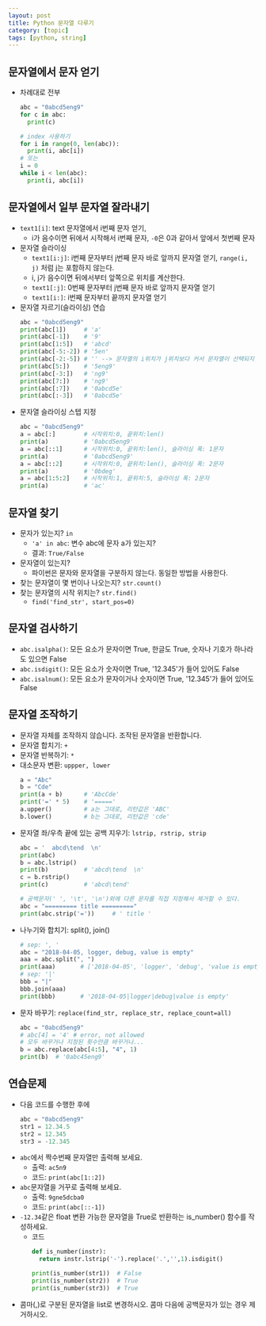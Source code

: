 ```yaml
---
layout: post
title: Python 문자열 다루기
category: [topic]
tags: [python, string]
---
```


## 문자열에서 문자 얻기
- 차례대로 전부
  ``` python
  abc = "0abcd5eng9"
  for c in abc:
    print(c)

  # index 사용하기
  for i in range(0, len(abc)):
    print(i, abc[i])
  # 또는
  i = 0
  while i < len(abc):
    print(i, abc[i])
  ```

## 문자열에서 일부 문자열 잘라내기
* `text1[i]`: text 문자열에서 i번째 문자 얻기,
  - i가 음수이면 뒤에서 시작해서 i번째 문자, `-0`은 0과 같아서 앞에서 첫번째 문자
* 문자열 슬라이싱
  * `text1[i:j]`: i번째 문자부터 j번째 문자 바로 앞까지 문자열 얻기, `range(i, j)` 처럼 j는 포함하지 않는다.
  * i, j가 음수이면 뒤에서부터 앞쪽으로 위치를 계산한다.
  * `text1[:j]`: 0번째 문자부터 j번째 문자 바로 앞까지 문자열 얻기
  * `text1[i:]`: i번째 문자부터 끝까지 문자열 얻기
* 문자열 자르기(슬라이싱) 연습
  ``` python
  abc = "0abcd5eng9"
  print(abc[1])     # 'a'
  print(abc[-1])    # '9'
  print(abc[1:5])   # 'abcd'
  print(abc[-5:-2]) # '5en'
  print(abc[-2:-5]) # '' --> 문자열의 i위치가 j위치보다 커서 문자열이 선택되지 않음.
  print(abc[5:])    # '5eng9'
  print(abc[-3:])   # 'ng9'
  print(abc[7:])    # 'ng9'
  print(abc[:7])    # '0abcd5e'
  print(abc[:-3])   # '0abcd5e'
  ```
* 문자열 슬라이싱 스텝 지정
  ``` python
  abc = "0abcd5eng9"
  a = abc[:]        # 시작위치:0, 끝위치:len()
  print(a)          # '0abcd5eng9'
  a = abc[::1]      # 시작위치:0, 끝위치:len(), 슬라이싱 폭: 1문자
  print(a)          # '0abcd5eng9'
  a = abc[::2]      # 시작위치:0, 끝위치:len(), 슬라이싱 폭: 2문자
  print(a)          # '0bdeg'
  a = abc[1:5:2]    # 시작위치:1, 끝위치:5, 슬라이싱 폭: 2문자
  print(a)          # 'ac'
  ```

## 문자열 찾기
* 문자가 있는지? `in`
  - `'a' in abc`: 변수 abc에 문자 a가 있는지?
  - 결과: `True/False`
* 문자열이 있는지?
  - 파이썬은 문자와 문자열을 구분하지 않는다. 동일한 방법을 사용한다.
* 찾는 문자열이 몇 번이나 나오는지? `str.count()`
* 찾는 문자열의 시작 위치는? `str.find()`
  - `find('find_str', start_pos=0)`

## 문자열 검사하기
* `abc.isalpha()`: 모든 요소가 문자이면 True, 한글도 True, 숫자나 기호가 하나라도 있으면 False
* `abc.isdigit()`: 모든 요소가 숫자이면 True, '12.345'가 들어 있어도 False
* `abc.isalnum()`: 모든 요소가 문자이거나 숫자이면 True, '12.345'가 들어 있어도 False

## 문자열 조작하기
- 문자열 자체를 조작하지 않습니다. 조작된 문자열을 반환합니다.
- 문자열 합치기: `+`
- 문자열 반복하기: `*`
- 대소문자 변환: `uppper, lower`
  ``` python
  a = "Abc"
  b = "Cde"
  print(a + b)      # 'AbcCde'
  print('=' * 5)    # '====='
  a.upper()         # a는 그대로, 리턴값은 'ABC'
  b.lower()         # b는 그대로, 리턴값은 'cde'
  ```
- 문자열 좌/우측 끝에 있는 공백 지우기: `lstrip, rstrip, strip`
  ``` python
  abc = '  abcd\tend  \n'
  print(abc)
  b = abc.lstrip()
  print(b)          # 'abcd\tend  \n'
  c = b.rstrip()
  print(c)          # 'abcd\tend'

  # 공백문자(' ', '\t', '\n')외에 다른 문자를 직접 지정해서 제거할 수 있다.
  abc = "========= title ========="
  print(abc.strip('='))     # ' title '
  ```
- 나누기와 합치기: split(), join()
  ``` python
  # sep: ', '
  abc = "2018-04-05, logger, debug, value is empty"
  aaa = abc.split(", ")
  print(aaa)       # ['2018-04-05', 'logger', 'debug', 'value is empty']
  # sep: '|'
  bbb = "|"
  bbb.join(aaa)
  print(bbb)       # '2018-04-05|logger|debug|value is empty'
  ```
- 문자 바꾸기: `replace(find_str, replace_str, replace_count=all)`
  ``` python
  abc = "0abcd5eng9"
  # abc[4] = '4' # error, not allowed
  # 모두 바꾸거나 지정된 횟수만큼 바꾸거나...
  b = abc.replace(abc[4:5], "4", 1)
  print(b)  # '0abc45eng9'
  ```

## 연습문제
* 다음 코드를 수행한 후에
  ``` python
  abc = "0abcd5eng9"
  str1 = 12.34.5
  str2 = 12.345
  str3 = -12.345
  ```
* `abc`에서 짝수번째 문자열만 출력해 보세요.
  - 출력: `ac5n9`
  - 코드: `print(abc[1::2])`
* `abc`문자열을 거꾸로 출력해 보세요.
  - 출력: `9gne5dcba0`
  - 코드: `print(abc[::-1])`
* `-12.34`같은 float 변환 가능한 문자열을 True로 반환하는 is_number() 함수를 작성하세요.
  - 코드
    ``` python
    def is_number(instr):
      return instr.lstrip('-').replace('.','',1).isdigit()

    print(is_number(str1))  # False
    print(is_number(str2))  # True
    print(is_number(str3))  # True
    ```
* 콤마(,)로 구분된 문자열을 list로 변경하시오. 콤마 다음에 공백문자가 있는 경우 제거하시오.
